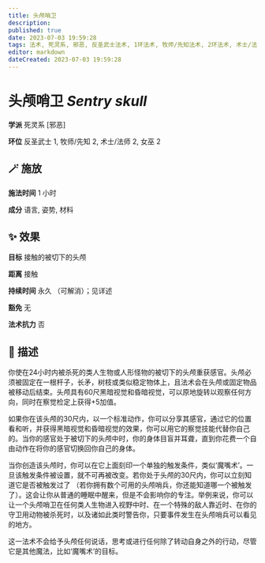 ```yaml
---
title: 头颅哨卫
description: 
published: true
date: 2023-07-03 19:59:28
tags: 法术, 死灵系, 邪恶, 反圣武士法术, 1环法术, 牧师/先知法术, 2环法术, 术士/法师法术, 女巫法术
editor: markdown
dateCreated: 2023-07-03 19:59:28
---
```


# **头颅哨卫** *Sentry skull*

**学派** 死灵系 \[邪恶\] 

**环位** 反圣武士 1, 牧师/先知 2, 术士/法师 2, 女巫 2

## 🪄 施放

**施法时间** 1 小时

**成分** 语言, 姿势, 材料

## ✨ 效果 

**目标** 接触的被切下的头颅 

**距离** 接触  

**持续时间** 永久 （可解消）；见详述 

**豁免** 无

**法术抗力** 否

## 📖 描述

你使在24小时内被杀死的类人生物或人形怪物的被切下的头颅重获感官。头颅必须被固定在一根杆子，长矛，树枝或类似稳定物体上，且法术会在头颅或固定物品被移动后结束。头颅具有60尺黑暗视觉和昏暗视觉，可以原地旋转以观察任何方向，同时在察觉检定上获得+5加值。

如果你在该头颅的30尺内，以一个标准动作，你可以分享其感官，通过它的位置看和听，并获得黑暗视觉和昏暗视觉的效果，你可以用它的察觉技能代替你自己的。当你的感官处于被切下的头颅中时，你的身体目盲并耳聋，直到你花费一个自由动作在将你的感官切换回你自己的身体。

当你创造该头颅时，你可以在它上面刻印一个单独的触发条件，类似‘魔嘴术’。一旦该触发条件被设置，就不可再被改变。若你处于头颅的30尺内，你可以立刻知道它是否被触发过了 （若你拥有数个可用的头颅哨兵，你还能知道哪一个被触发了）。这会让你从普通的睡眠中醒来，但是不会影响你的专注。举例来说，你可以让一个头颅哨卫在任何类人生物进入视野中时、在一个特殊的敌人靠近时、在你的守卫用动物被杀死时，以及诸如此类时警告你，只要事件发生在头颅哨兵可以看见的地方。

这一法术不会给予头颅任何说话，思考或进行任何除了转动自身之外的行动，尽管它是其他魔法，比如‘魔嘴术’的目标。
    